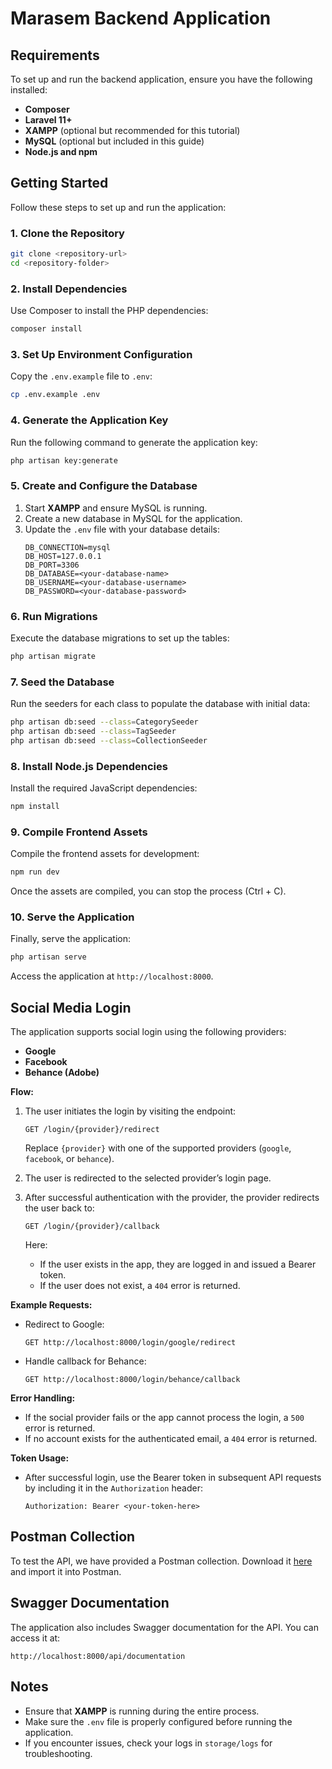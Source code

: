 # Marasem Backend Application

## Requirements
To set up and run the backend application, ensure you have the following installed:
- **Composer**
- **Laravel 11+**
- **XAMPP** (optional but recommended for this tutorial)
- **MySQL** (optional but included in this guide)
- **Node.js and npm**

## Getting Started
Follow these steps to set up and run the application:

### 1. Clone the Repository
```bash
git clone <repository-url>
cd <repository-folder>
```

### 2. Install Dependencies
Use Composer to install the PHP dependencies:
```bash
composer install
```

### 3. Set Up Environment Configuration
Copy the `.env.example` file to `.env`:
```bash
cp .env.example .env
```

### 4. Generate the Application Key
Run the following command to generate the application key:
```bash
php artisan key:generate
```

### 5. Create and Configure the Database
1. Start **XAMPP** and ensure MySQL is running.
2. Create a new database in MySQL for the application.
3. Update the `.env` file with your database details:
    ```env
    DB_CONNECTION=mysql
    DB_HOST=127.0.0.1
    DB_PORT=3306
    DB_DATABASE=<your-database-name>
    DB_USERNAME=<your-database-username>
    DB_PASSWORD=<your-database-password>
    ```

### 6. Run Migrations
Execute the database migrations to set up the tables:
```bash
php artisan migrate
```

### 7. Seed the Database
Run the seeders for each class to populate the database with initial data:
```bash
php artisan db:seed --class=CategorySeeder
php artisan db:seed --class=TagSeeder
php artisan db:seed --class=CollectionSeeder
```

### 8. Install Node.js Dependencies
Install the required JavaScript dependencies:
```bash
npm install
```

### 9. Compile Frontend Assets
Compile the frontend assets for development:
```bash
npm run dev
```
Once the assets are compiled, you can stop the process (Ctrl + C).

### 10. Serve the Application
Finally, serve the application:
```bash
php artisan serve
```
Access the application at `http://localhost:8000`.

## Social Media Login
The application supports social login using the following providers:
- **Google**
- **Facebook**
- **Behance (Adobe)**

**Flow:**
1. The user initiates the login by visiting the endpoint:
   ```
   GET /login/{provider}/redirect
   ```
   Replace `{provider}` with one of the supported providers (`google`, `facebook`, or `behance`).

2. The user is redirected to the selected provider’s login page.

3. After successful authentication with the provider, the provider redirects the user back to:
   ```
   GET /login/{provider}/callback
   ```
   Here:
   - If the user exists in the app, they are logged in and issued a Bearer token.
   - If the user does not exist, a `404` error is returned.

**Example Requests:**
- Redirect to Google:
  ```
  GET http://localhost:8000/login/google/redirect
  ```
- Handle callback for Behance:
  ```
  GET http://localhost:8000/login/behance/callback
  ```

**Error Handling:**
- If the social provider fails or the app cannot process the login, a `500` error is returned.
- If no account exists for the authenticated email, a `404` error is returned.

**Token Usage:**
- After successful login, use the Bearer token in subsequent API requests by including it in the `Authorization` header:
  ```
  Authorization: Bearer <your-token-here>
  ```

## Postman Collection
To test the API, we have provided a Postman collection. Download it [here](./postman-collection.json) and import it into Postman.

## Swagger Documentation
The application also includes Swagger documentation for the API. You can access it at:
```
http://localhost:8000/api/documentation
```

## Notes
- Ensure that **XAMPP** is running during the entire process.
- Make sure the `.env` file is properly configured before running the application.
- If you encounter issues, check your logs in `storage/logs` for troubleshooting.
